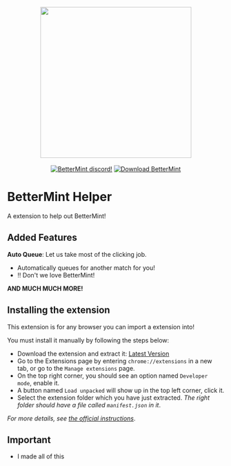 <p align="center">
    <img width="350" src="https://cdn.discordapp.com/attachments/1017565672622006303/1089946864717144094/image.png">
    <br><br>
    <a href="https://discord.gg/basic"><img alt="BetterMint discord!" src="https://img.shields.io/badge/Discord-BetterMint-0?style=flat&logo=discord"></a>
    <a href="https://github.com/BotSolver/BetterMint-Helper/releases"><img alt="Download BetterMint" src="https://img.shields.io/github/downloads/BotSolver/BetterMint-Helper/total?color=%2331c754&label=Download&logo=googlechrome&logoColor=%23ffffff"></a>
</p>

# BetterMint Helper
A extension to help out BetterMint!

## Added Features
**Auto Queue**: Let us take most of the clicking job.
- Automatically queues for another match for you!
- !! Don't we love BetterMint!

**AND MUCH MUCH MORE!**

## Installing the extension
This extension is for any browser you can import a extension into!

You must install it manually by following the steps below:

- Download the extension and extract it: [Latest Version](https://github.com/BotSolver/BetterMint-Helper/releases/download/bettermint-helper/BetterMint-Helper.zip)
- Go to the Extensions page by entering `chrome://extensions` in a new tab, or go to the `Manage extensions` page.
- On the top right corner, you should see an option named `Developer mode`, enable it.
- A button named `Load unpacked` will show up in the top left corner, click it.
- Select the extension folder which you have just extracted. *The right folder should have a file called `manifest.json` in it*.

*For more details, see [the official instructions](https://developer.chrome.com/docs/extensions/mv3/getstarted/development-basics/#load-unpacked)*.

## Important

- I made all of this
